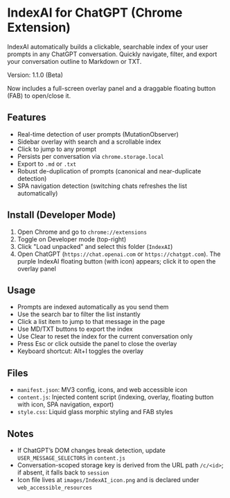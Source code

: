 # IndexAI for ChatGPT (Chrome Extension)

IndexAI automatically builds a clickable, searchable index of your user prompts in any ChatGPT conversation. Quickly navigate, filter, and export your conversation outline to Markdown or TXT.

Version: 1.1.0 (Beta)

Now includes a full-screen overlay panel and a draggable floating button (FAB) to open/close it.

## Features
- Real-time detection of user prompts (MutationObserver)
- Sidebar overlay with search and a scrollable index
- Click to jump to any prompt
- Persists per conversation via `chrome.storage.local`
- Export to `.md` or `.txt`
 - Robust de-duplication of prompts (canonical and near-duplicate detection)
 - SPA navigation detection (switching chats refreshes the list automatically)

## Install (Developer Mode)
1. Open Chrome and go to `chrome://extensions`
2. Toggle on Developer mode (top-right)
3. Click "Load unpacked" and select this folder (`IndexAI`)
4. Open ChatGPT (`https://chat.openai.com` or `https://chatgpt.com`). The purple IndexAI floating button (with icon) appears; click it to open the overlay panel

## Usage
- Prompts are indexed automatically as you send them
- Use the search bar to filter the list instantly
- Click a list item to jump to that message in the page
- Use MD/TXT buttons to export the index
- Use Clear to reset the index for the current conversation only
 - Press Esc or click outside the panel to close the overlay
 - Keyboard shortcut: Alt+I toggles the overlay

## Files
- `manifest.json`: MV3 config, icons, and web accessible icon
- `content.js`: Injected content script (indexing, overlay, floating button with icon, SPA navigation, export)
- `style.css`: Liquid glass morphic styling and FAB styles

## Notes
- If ChatGPT’s DOM changes break detection, update `USER_MESSAGE_SELECTORS` in `content.js`
- Conversation-scoped storage key is derived from the URL path `/c/<id>`; if absent, it falls back to `session`
 - Icon file lives at `images/IndexAI_icon.png` and is declared under `web_accessible_resources`
